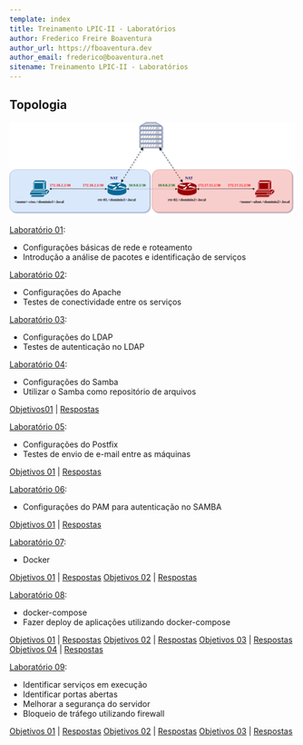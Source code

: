 ```yaml
---
template: index
title: Treinamento LPIC-II - Laboratórios
author: Frederico Freire Boaventura
author_url: https://fboaventura.dev
author_email: frederico@boaventura.net
sitename: Treinamento LPIC-II - Laboratórios
---
```


## Topologia

![Lab 01](/images/lpi2_lab_s02.png)

[Laboratório 01](S01/index.md):

* Configurações básicas de rede e roteamento
* Introdução a análise de pacotes e identificação de serviços

[Laboratório 02](S02/index.md):

* Configurações do Apache
* Testes de conectividade entre os serviços

[Laboratório 03](S03/index.md):

* Configurações do LDAP
* Testes de autenticação no LDAP

[Laboratório 04](S04/index.md):

* Configurações do Samba
* Utilizar o Samba como repositório de arquivos

[Objetivos01](S04/objetivos01.md) | [Respostas](S04/respostas01.md)

[Laboratório 05](S05/index.md):

* Configurações do Postfix
* Testes de envio de e-mail entre as máquinas

[Objetivos 01](S05/objetivos01.md) | [Respostas](S05/respostas01.md)

[Laboratório 06](S06/index.md):

* Configurações do PAM para autenticação no SAMBA

[Objetivos 01](S06/objetivos01.md) | [Respostas](S06/respostas01.md)

[Laboratório 07](S07/index.md):

* Docker

[Objetivos 01](S07/objetivos01.md) | [Respostas](S07/respostas01.md)
[Objetivos 02](S07/objetivos02.md) | [Respostas](S07/respostas02.md)

[Laboratório 08](S08/index.md):

* docker-compose
* Fazer deploy de aplicações utilizando docker-compose

[Objetivos 01](S08/objetivos01.md) | [Respostas](S08/respostas01.md)
[Objetivos 02](S08/objetivos02.md) | [Respostas](S08/respostas02.md)
[Objetivos 03](S08/objetivos03.md) | [Respostas](S08/respostas03.md)
[Objetivos 04](S08/objetivos04.md) | [Respostas](S08/respostas04.md)

[Laboratório 09](S09/index.md):

* Identificar serviços em execução
* Identificar portas abertas
* Melhorar a segurança do servidor
* Bloqueio de tráfego utilizando firewall

[Objetivos 01](S09/objetivos01.md) | [Respostas](S09/respostas01.md)
[Objetivos 02](S09/objetivos02.md) | [Respostas](S09/respostas02.md)
[Objetivos 03](S09/objetivos03.md) | [Respostas](S09/respostas03.md)

